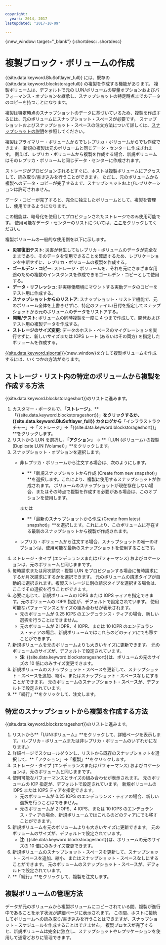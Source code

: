 ```yaml
---

copyright:
  years: 2014, 2017
lastupdated: "2017-10-09"

---
```

{:new_window: target="_blank"}
{:shortdesc: .shortdesc}

# 複製ブロック・ボリュームの作成

{{site.data.keyword.BluSoftlayer_full}} には、既存の {{site.data.keyword.blockstoragefull}} の複製を作成する機能があります。 複製ボリュームは、デフォルトで元の LUN/ボリュームの容量オプションおよびパフォーマンス・オプションを継承し、スナップショットの特定時点までのデータのコピーを持つことになります。   

複製は特定時点のスナップショットのデータに基づいているため、複製を作成するには、元のボリュームにスナップショット・スペースが必要です。  スナップショットおよびスナップショット・スペースの注文方法について詳しくは、[スナップショットの説明](snapshots.html)を参照してください。  

複製はプライマリー・ボリュームからでもレプリカ・ボリュームからでも作成できます。 新規の複製は元のボリュームと同じデータ・センターに作成されます。  例えば、レプリカ・ボリュームから複製を作成する場合、新規ボリュームはそのレプリカ・ボリュームと同じデータ・センターに作成されます。    

ストレージがプロビジョンされるとすぐに、ホストは複製ボリュームにアクセスして、読み取り/書き込みを行うことができます。 ただし、元のボリュームから複製へのデータ・コピーが完了するまで、スナップショットおよびレプリケーションは許可されません。 

データ・コピーが完了すると、完全に独立したボリュームとして、複製を管理し、使用できるようになります。 

この機能は、暗号化を使用してプロビジョンされたストレージでのみ使用可能です。 使用可能なデータ・センターのリストについては、[ここ](new-ibm-block-and-file-storage-location-and-features.html)をクリックしてください。 

複製ボリュームの一般的な使用例を以下に示します。
- **災害復旧テスト**: 災害が発生してもレプリカ・ボリュームのデータが完全なままであり、そのデータを使用できることを確認するため、レプリケーションを中断せずに、レプリカ・ボリュームの複製を作成する。 
- **ゴールデン・コピー**: ストレージ・ボリュームを、それを元にさまざまな用途のための複数のインスタンスを作成できるゴールデン・コピーとして使用する。 
- **データ・リフレッシュ**: 非実稼働環境にマウントする実動データのコピーをテスト用に作成する。 
- **スナップショットからのリストア**: スナップショット・リストア機能で、元のボリューム全体を上書きせずに、特定のファイル/日付を指定してスナップショットから元のボリュームのデータをリストアする。 
- **開発/テスト**: ボリュームの同時複製を一度に 4 つまで作成して、開発およびテスト用の複製データを作成する。 
- **ストレージのサイズ変更**: データのホスト・ベースのマイグレーションを実行せずに、新しいサイズまたは IOPS レート (あるいはその両方) を指定したボリュームを作成する。  
	

[{{site.data.keyword.slportal}}](https://control.softlayer.com/){:new_window}を介して複製ボリュームを作成するには、いくつかの方法があります。 

## ストレージ・リスト内の特定のボリュームから複製を作成する方法

{{site.data.keyword.blockstorageshort}}のリストに進みます。

1. カスタマー・ポータルで、**「ストレージ」**、**「{{site.data.keyword.blockstorageshort}}」**をクリックするか、{{site.data.keyword.BluSoftlayer_full}} カタログから**「インフラストラクチャー」->「ストレージ」->「{{site.data.keyword.blockstorageshort}}」**をクリックします。 
2. リストから LUN を選択し、**「アクション」** -> **「LUN (ボリューム) の複製 (Duplicate LUN (Volume))」**をクリックします。 
3. スナップショット・オプションを選択します。 
    - 非レプリカ・ボリュームから注文する場合は、次のようにします。
      - **「新規スナップショットから作成 (Create from new snapshot)」**を選択します。これにより、複製に使用するスナップショットが作成されます。 ボリュームのスナップショットが現在存在しない場合、またはその時点で複製を作成する必要がある場合は、このオプションを使用します。
    
      または 
      - **「最新のスナップショットから作成 (Create from latest snapshot)」**を選択します。これにより、このボリュームに存在する最新のスナップショットから複製が作成されます。 
    - レプリカ・ボリュームから注文する場合、スナップショットの唯一のオプションは、使用可能な最新のスナップショットを使用することです。 
4. ストレージ・タイプ (エンデュランスまたはパフォーマンス) およびロケーションは、元のボリュームと同じままです。
5. 毎時請求または月次請求 - 複製 LUN をプロビジョンする場合に毎時請求にするか月次請求にするかを選択できます。  元のボリュームの請求タイプが自動的に選択されます。複製ストレージに別の請求タイプを選択する場合は、ここでその選択を行うことができます。 
5. 必要に応じて、新規ボリュームの IOPS または IOPS ティアを指定できます。元のボリュームの IOPS 指定が、デフォルトで設定されています。 使用可能なパフォーマンスとサイズの組み合わせが表示されます。
    - 元のボリュームが 0.25 IOPS のエンデュランス・ティアの場合、新しい選択を行うことはできません。 
    - 元のボリュームが 2 IOPR、4 IOPR、または 10 IOPR のエンデュランス・ティアの場合、新規ボリュームではこれらのどのティアにでも移すことができます。 
6. 新規ボリュームを元のボリュームよりも大きいサイズに更新できます。 元のボリュームのサイズが、デフォルトで設定されています。 
    - **注**: {{site.data.keyword.blockstorageshort}}は、ボリュームの元のサイズの 10 倍にのみサイズ変更できます。 
7. 新規ボリュームのスナップショット・スペースを更新して、スナップショット・スペースを追加、縮小、またはスナップショット・スペースなしにすることができます。 元のボリュームのスナップショット・スペースが、デフォルトで設定されています。 
8. **「続行」**をクリックして、注文します。 



## 特定のスナップショットから複製を作成する方法

{{site.data.keyword.blockstorageshort}}のリストに進みます。

1. リストから**「LUN/ボリューム」**をクリックして、詳細ページを表示します。 (レプリカ・ボリュームまたは非レプリカ・ボリュームのいずれかになります。) 
2. 詳細ページでスクロールダウンし、リストから既存のスナップショットを選択して、**「アクション」->「複製」**をクリックします。   
3. ストレージ・タイプ (エンデュランスまたはパフォーマンス) およびロケーションは、元のボリュームと同じままです。 
4. 使用可能なパフォーマンスとサイズの組み合わせが表示されます。 元のボリュームの IOP 指定が、デフォルトで設定されています。 新規ボリュームの IOPS または IOPS ティアを指定できます。 
    - 元のボリュームが 0.25 IOPS のエンデュランス・ティアの場合、新しい選択を行うことはできません。 
    - 元のボリュームが 2 IOPS、4 IOPS、または 10 IOPS のエンデュランス・ティアの場合、新規ボリュームではこれらのどのティアにでも移すことができます。 
5. 新規ボリュームを元のボリュームよりも大きいサイズに更新できます。 元のボリュームのサイズが、デフォルトで設定されています。 
    - **注**: {{site.data.keyword.blockstorageshort}}は、ボリュームの元のサイズの 10 倍にのみサイズ変更できます。 
6. 新規ボリュームのスナップショット・スペースを更新して、スナップショット・スペースを追加、縮小、またはスナップショット・スペースなしにすることができます。 元のボリュームのスナップショット・スペースが、デフォルトで設定されています。 
7. **「続行」**をクリックして、複製を注文します。 


## 複製ボリュームの管理方法

データが元のボリュームから複製ボリュームにコピーされている間、複製が進行中であることを示す状況が詳細ページに表示されます。 この間、ホストに接続してボリュームへの読み取り/書き込みを行うことはできますが、スナップショット・スケジュールを作成することはできません。 複製プロセスが完了すると、新規ボリュームは完全に独立し、スナップショットやレプリケーションを使用して通常どおりに管理できます。 
